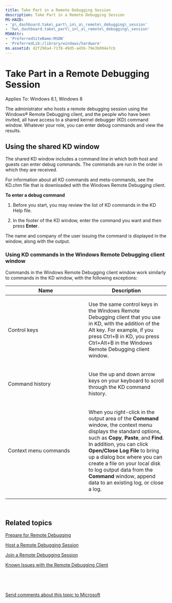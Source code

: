 ```yaml
---
title: Take Part in a Remote Debugging Session
description: Take Part in a Remote Debugging Session
MS-HAID:
- 'p\_dashboard.take\_part\_in\_a\_remote\_debugging\_session'
- 'hw\_dashboard.take\_part\_in\_a\_remote\_debugging\_session'
MSHAttr:
- 'PreferredSiteName:MSDN'
- 'PreferredLib:/library/windows/hardware'
ms.assetid: d2f298a4-71f8-49d5-a45b-79e3b094e7cb
---
```


# Take Part in a Remote Debugging Session


Applies To: Windows 8.1, Windows 8

The administrator who hosts a remote debugging session using the Windows® Remote Debugging client, and the people who have been invited, all have access to a shared kernel debugger (KD) command window. Whatever your role, you can enter debug commands and view the results.

## <span id="Using_the_shared_KD_window"></span><span id="using_the_shared_kd_window"></span><span id="USING_THE_SHARED_KD_WINDOW"></span>Using the shared KD window


The shared KD window includes a command line in which both host and guests can enter debug commands. The commands are run in the order in which they are received.

For information about all KD commands and meta-commands, see the KD.chm file that is downloaded with the Windows Remote Debugging client.

**To enter a debug command**

1.  Before you start, you may review the list of KD commands in the KD Help file.

2.  In the footer of the KD window, enter the command you want and then press **Enter**.

The name and company of the user issuing the command is displayed in the window, along with the output.

### <span id="Using_KD_commands_in_the_Windows_Remote_Debugging_client_window"></span><span id="using_kd_commands_in_the_windows_remote_debugging_client_window"></span><span id="USING_KD_COMMANDS_IN_THE_WINDOWS_REMOTE_DEBUGGING_CLIENT_WINDOW"></span>Using KD commands in the Windows Remote Debugging client window

Commands in the Windows Remote Debugging client window work similarly to commands in the KD window, with the following exceptions:

<table>
<colgroup>
<col width="50%" />
<col width="50%" />
</colgroup>
<thead>
<tr class="header">
<th>Name</th>
<th>Description</th>
</tr>
</thead>
<tbody>
<tr class="odd">
<td><p>Control keys</p></td>
<td><p>Use the same control keys in the Windows Remote Debugging client that you use in KD, with the addition of the Alt key. For example, if you press Ctrl+B in KD, you press Ctrl+Alt+B in the Windows Remote Debugging client window.</p></td>
</tr>
<tr class="even">
<td><p>Command history</p></td>
<td><p>Use the up and down arrow keys on your keyboard to scroll through the KD command history.</p></td>
</tr>
<tr class="odd">
<td><p>Context menu commands</p></td>
<td><p>When you right-click in the output area of the <strong>Command</strong> window, the context menu displays the standard options, such as <strong>Copy</strong>, <strong>Paste</strong>, and <strong>Find</strong>. In addition, you can click <strong>Open/Close Log File</strong> to bring up a dialog box where you can create a file on your local disk to log output data from the <strong>Command</strong> window, append data to an existing log, or close a log.</p></td>
</tr>
</tbody>
</table>

 

## <span id="related_topics"></span>Related topics


[Prepare for Remote Debugging](https://msdn.microsoft.com/library/windows/hardware/br230785.aspx)

[Host a Remote Debugging Session](https://msdn.microsoft.com/library/windows/hardware/br230799.aspx)

[Join a Remote Debugging Session](https://msdn.microsoft.com/library/windows/hardware/br230787.aspx)

[Known Issues with the Remote Debugging Client](https://msdn.microsoft.com/library/windows/hardware/br230769.aspx)

 

 

[Send comments about this topic to Microsoft](mailto:wsddocfb@microsoft.com?subject=Documentation%20feedback%20%5Bhw_dashboard\hw_dashboard%5D:%20Take%20Part%20in%20a%20Remote%20Debugging%20Session%20%20RELEASE:%20%281/3/2017%29&body=%0A%0APRIVACY%20STATEMENT%0A%0AWe%20use%20your%20feedback%20to%20improve%20the%20documentation.%20We%20don't%20use%20your%20email%20address%20for%20any%20other%20purpose,%20and%20we'll%20remove%20your%20email%20address%20from%20our%20system%20after%20the%20issue%20that%20you're%20reporting%20is%20fixed.%20While%20we're%20working%20to%20fix%20this%20issue,%20we%20might%20send%20you%20an%20email%20message%20to%20ask%20for%20more%20info.%20Later,%20we%20might%20also%20send%20you%20an%20email%20message%20to%20let%20you%20know%20that%20we've%20addressed%20your%20feedback.%0A%0AFor%20more%20info%20about%20Microsoft's%20privacy%20policy,%20see%20http://privacy.microsoft.com/default.aspx. "Send comments about this topic to Microsoft")





